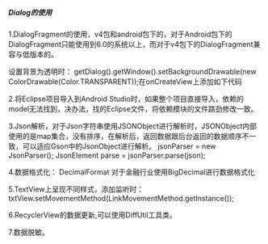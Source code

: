 ##### Dialog的使用

1.DialogFragment的使用，v4包和android包下的，对于Android包下的DialogFragment只能使用到6.0的系统以上，而对于v4包下的DialogFragment兼容与低版本的。

设置背景为透明时： getDialog().getWindow().setBackgroundDrawable(new ColorDrawable(Color.TRANSPARENT));在onCreateView上添加如下代码

2.将Eclipse项目导入到Android Studio时，如果整个项目直接导入，依赖的model无法找到，决办法，找的Eclipse文件，将依赖模块的文件路劲修改一致。

3.Json解析，对于Json字符串使用JSONObject进行解析时，JSONObject内部使用的是map集合，没有排序，在解析后，返回数据跟后台返回的数据顺序不一致，可以适应Gson中的JsonObject进行解析。
 jsonParser = new JsonParser();
 JsonElement parse = jsonParser.parse(json);
 
 4.数据格式化：
 DecimalFormat 对于金融行业使用BigDecimal进行数据格式化
 
 5.TextView上呈现不同样式，添加监听时：txtView.setMovementMethod(LinkMovementMethod.getInstance());  
 
 6.RecyclerView的数据更新,可以使用DiffUtil工具类。

7.数据脱敏。
